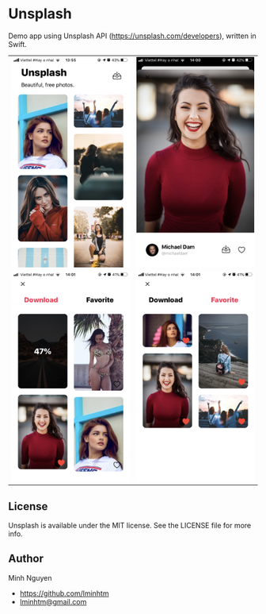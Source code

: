 # Unsplash
Demo app using Unsplash API (https://unsplash.com/developers), written in Swift.

| | |
| :---: | :---: | 
| <img src="https://github.com/lminhtm/Unsplash/blob/master/Screenshots/IMG_2613.PNG" width="375"> | <img src="https://github.com/lminhtm/Unsplash/blob/master/Screenshots/IMG_2614.PNG" width="375"> | 
| <img src="https://github.com/lminhtm/Unsplash/blob/master/Screenshots/IMG_2615.PNG" width="375"> | <img src="https://github.com/lminhtm/Unsplash/blob/master/Screenshots/IMG_2616.PNG" width="375"> |

## License
Unsplash is available under the MIT license. See the LICENSE file for more info.

## Author
Minh Nguyen
* https://github.com/lminhtm
* lminhtm@gmail.com
